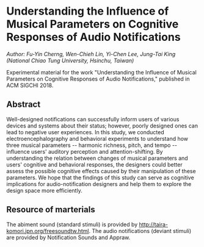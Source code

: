 # Understanding the Influence of Musical Parameters on Cognitive Responses of Audio Notifications
*Author: Fu-Yin Cherng, Wen-Chieh Lin, Yi-Chen Lee, Jung-Tai King (National Chiao Tung University, Hsinchu, Taiwan)*

Experimental material for the work "Understanding the Influence of Musical Parameters on Cognitive Responses of Audio Notifications," published in ACM SIGCHI 2018.

## Abstract
Well-designed notifications can successfully inform users of various devices and systems about their status; however, poorly designed ones can lead to negative user experiences. 
In this study, we conducted electroencephalography and behavioral experiments to understand how three musical parameters -- harmonic richness, pitch, and tempo -- influence users' auditory perception and attention-shifting. By understanding the relation between changes of musical parameters and users' cognitive and behavioral responses, the designers could better assess the possible cognitive effects caused by their manipulation of these parameters. We hope that the findings of this study can serve as cognitive implications for audio-notification designers and help them to explore the design space more efficiently.

## Resource of marterials 
The abiment sound (standard stimuli) is provided by http://taira-komori.jpn.org/freesoundtw.html.
The audio notifications (deviant stimuli) are provided by Notification Sounds and Appraw.
